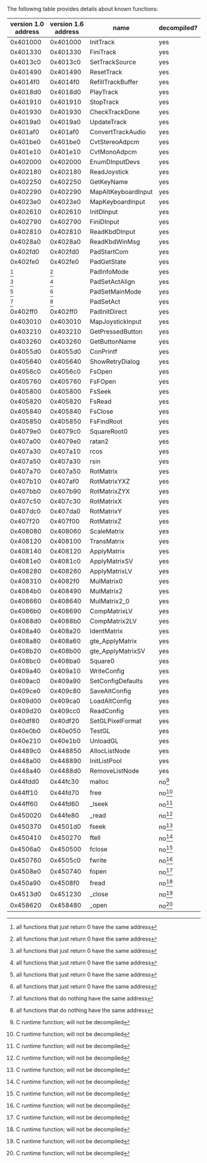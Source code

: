 
The following table provides details about known functions:

| version 1.0 address | version 1.6 address | name                | decompiled? |
|---------------------|---------------------|---------------------|-------------|
| 0x401000            | 0x401000            | InitTrack           | yes         |
| 0x401330            | 0x401330            | FiniTrack           | yes         |
| 0x4013c0            | 0x4013c0            | SetTrackSource      | yes         |
| 0x401490            | 0x401490            | ResetTrack          | yes         |
| 0x4014f0            | 0x4014f0            | RefillTrackBuffer   | yes         |
| 0x4018d0            | 0x4018d0            | PlayTrack           | yes         |
| 0x401910            | 0x401910            | StopTrack           | yes         |
| 0x401930            | 0x401930            | CheckTrackDone      | yes         |
| 0x4019a0            | 0x4019a0            | UpdateTrack         | yes         |
| 0x401af0            | 0x401af0            | ConvertTrackAudio   | yes         |
| 0x401be0            | 0x401be0            | CvtStereoAdpcm      | yes         |
| 0x401e10            | 0x401e10            | CvtMonoAdpcm        | yes         |
| 0x402000            | 0x402000            | EnumDInputDevs      | yes         |
| 0x402180            | 0x402180            | ReadJoystick        | yes         |
| 0x402250            | 0x402250            | GetKeyName          | yes         |
| 0x402290            | 0x402290            | MapAltKeyboardInput | yes         |
| 0x4023e0            | 0x4023e0            | MapKeyboardInput    | yes         |
| 0x402610            | 0x402610            | InitDInput          | yes         |
| 0x402790            | 0x402790            | FiniDInput          | yes         |
| 0x402810            | 0x402810            | ReadKbdDInput       | yes         |
| 0x4028a0            | 0x4028a0            | ReadKbdWinMsg       | yes         |
| 0x402fd0            | 0x402fd0            | PadStartCom         | yes         |
| 0x402fe0            | 0x402fe0            | PadGetState         | yes         |
| [^3]                | [^3]                | PadInfoMode         | yes         |
| [^3]                | [^3]                | PadSetActAlign      | yes         |
| [^3]                | [^3]                | PadSetMainMode      | yes         |
| [^2]                | [^2]                | PadSetAct           | yes         |
| 0x402ff0            | 0x402ff0            | PadInitDirect       | yes         |
| 0x403010            | 0x403010            | MapJoystickInput    | yes         |
| 0x403210            | 0x403210            | GetPressedButton    | yes         |
| 0x403260            | 0x403260            | GetButtonName       | yes         |
| 0x4055d0            | 0x4055d0            | ConPrintf           | yes         |
| 0x405640            | 0x405640            | ShowRetryDialog     | yes         |
| 0x4056c0            | 0x4056c0            | FsOpen              | yes         |
| 0x405760            | 0x405760            | FsFOpen             | yes         |
| 0x405800            | 0x405800            | FsSeek              | yes         |
| 0x405820            | 0x405820            | FsRead              | yes         |
| 0x405840            | 0x405840            | FsClose             | yes         |
| 0x405850            | 0x405850            | FsFindRoot          | yes         |
| 0x4079e0            | 0x4079c0            | SquareRoot0         | yes         |
| 0x407a00            | 0x4079e0            | ratan2              | yes         |
| 0x407a30            | 0x407a10            | rcos                | yes         |
| 0x407a50            | 0x407a30            | rsin                | yes         |
| 0x407a70            | 0x407a50            | RotMatrix           | yes         |
| 0x407b10            | 0x407af0            | RotMatrixYXZ        | yes         |
| 0x407bb0            | 0x407b90            | RotMatrixZYX        | yes         |
| 0x407c50            | 0x407c30            | RotMatrixX          | yes         |
| 0x407dc0            | 0x407da0            | RotMatrixY          | yes         |
| 0x407f20            | 0x407f00            | RotMatrixZ          | yes         |
| 0x408080            | 0x408060            | ScaleMatrix         | yes         |
| 0x408120            | 0x408100            | TransMatrix         | yes         |
| 0x408140            | 0x408120            | ApplyMatrix         | yes         |
| 0x4081e0            | 0x4081c0            | ApplyMatrixSV       | yes         |
| 0x408280            | 0x408260            | ApplyMatrixLV       | yes         |
| 0x408310            | 0x4082f0            | MulMatrix0          | yes         |
| 0x4084b0            | 0x408490            | MulMatrix2          | yes         |
| 0x408660            | 0x408640            | MulMatrix2_0        | yes         |
| 0x4086b0            | 0x408690            | CompMatrixLV        | yes         |
| 0x4088d0            | 0x4088b0            | CompMatrix2LV       | yes         |
| 0x408a40            | 0x408a20            | IdentMatrix         | yes         |
| 0x408a80            | 0x408a60            | gte_ApplyMatrix     | yes         |
| 0x408b20            | 0x408b00            | gte_ApplyMatrixSV   | yes         |
| 0x408bc0            | 0x408ba0            | Square0             | yes         |
| 0x409a40            | 0x409a10            | WriteConfig         | yes         |
| 0x409ac0            | 0x409a90            | SetConfigDefaults   | yes         |
| 0x409ce0            | 0x409c80            | SaveAltConfig       | yes         |
| 0x409d00            | 0x409ca0            | LoadAltConfig       | yes         |
| 0x409d20            | 0x409cc0            | ReadConfig          | yes         |
| 0x40df80            | 0x40df20            | SetGLPixelFormat    | yes         |
| 0x40e0b0            | 0x40e050            | TestGL              | yes         |
| 0x40e210            | 0x40e1b0            | UnloadGL            | yes         |
| 0x4489c0            | 0x448850            | AllocListNode       | yes         |
| 0x448a00            | 0x448890            | InitListPool        | yes         |
| 0x448a40            | 0x4488d0            | RemoveListNode      | yes         |
| 0x44fdd0            | 0x44fc30            | malloc              | no[^1]      |
| 0x44ff10            | 0x44fd70            | free                | no[^1]      |
| 0x44ff60            | 0x44fd60            | _lseek              | no[^1]      |
| 0x450020            | 0x44fe80            | _read               | no[^1]      |
| 0x450370            | 0x4501d0            | fseek               | no[^1]      |
| 0x450410            | 0x450270            | ftell               | no[^1]      |
| 0x4506a0            | 0x450500            | fclose              | no[^1]      |
| 0x450760            | 0x4505c0            | fwrite              | no[^1]      |
| 0x4508e0            | 0x450740            | fopen               | no[^1]      |
| 0x450a90            | 0x4508f0            | fread               | no[^1]      |
| 0x4513d0            | 0x451230            | _close              | no[^1]      |
| 0x458620            | 0x458480            | _open               | no[^1]      |

[^1]: C runtime function; will not be decompiled
[^2]: all functions that do nothing have the same address
[^3]: all functions that just return 0 have the same address
